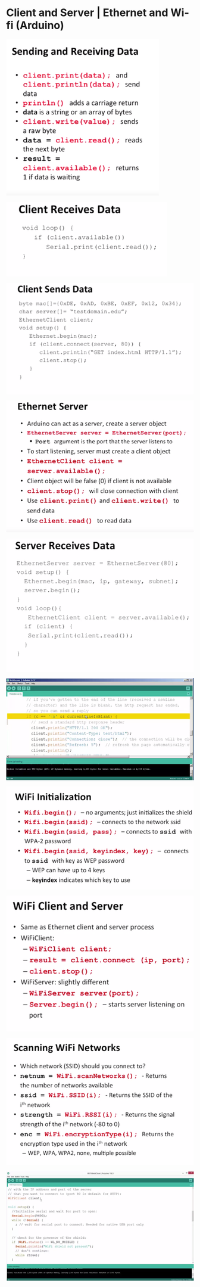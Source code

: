 # Client and Server \| Ethernet and Wi-fi \(Arduino\)

![](../../.gitbook/assets/image%20%28250%29.png)

![](../../.gitbook/assets/image%20%28249%29.png)

![](../../.gitbook/assets/image%20%28246%29.png)

![](../../.gitbook/assets/image%20%28242%29.png)

![](../../.gitbook/assets/image%20%28251%29.png)

![](../../.gitbook/assets/image%20%28245%29.png)

![](../../.gitbook/assets/image%20%28244%29.png)

![](../../.gitbook/assets/image%20%28247%29.png)

![](../../.gitbook/assets/image%20%28248%29.png)

![](../../.gitbook/assets/image%20%28243%29.png)

